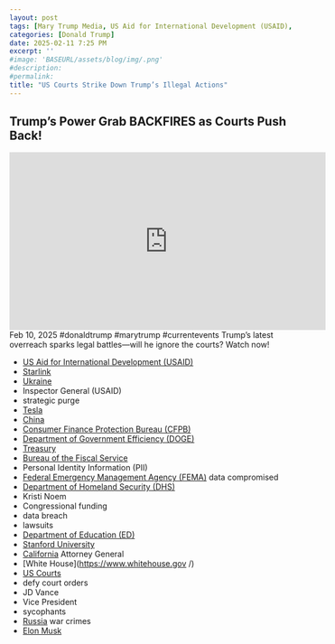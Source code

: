 ```yaml
---
layout: post
tags: [Mary Trump Media, US Aid for International Development (USAID), Starlink, Ukraine, Inspector General (USAID), strategic purge, Tesla, China, Consumer Finance Protection Bureau (CFPB), Department of Government Efficiency (DOGE), Treasury, Bureau of the Fiscal Service, Personal Identity Information (PII), Federal Emergency Management Agency (FEMA) data compromised, Department of Homeland Security (DHS), Kristi Noem, Congressional funding, data breach, lawsuits, Department of Education (ED), Stanford University, California Attorney General, White House, US Courts, defy court orders, JD Vance, Vice President, sycophants, Russia war crimes, Elon Musk, politics]
categories: [Donald Trump]
date: 2025-02-11 7:25 PM
excerpt: ''
#image: 'BASEURL/assets/blog/img/.png'
#description:
#permalink:
title: "US Courts Strike Down Trump’s Illegal Actions"
---
```



## Trump’s Power Grab BACKFIRES as Courts Push Back!

<iframe width="560" height="315" src="https://www.youtube.com/embed/4-E3z4BXl84?si=vm1vCp8zVdMN3uAh" title="YouTube video player" frameborder="0" allow="accelerometer; autoplay; clipboard-write; encrypted-media; gyroscope; picture-in-picture; web-share" referrerpolicy="strict-origin-when-cross-origin" allowfullscreen></iframe>
Feb 10, 2025  #donaldtrump #marytrump #currentevents
Trump’s latest overreach sparks legal battles—will he ignore the courts? Watch now!

- [US Aid for International Development (USAID)](https://www.usaid.gov/)
- [Starlink](https://www.starlink.com/)
- [Ukraine](https://www.gov.ua/)
- Inspector General (USAID)
- strategic purge
- [Tesla](https://www.tesla.com/)
- [China]()
- [Consumer Finance Protection Bureau (CFPB)](https://www.cfpb.gov/)
- [Department of Government Efficiency (DOGE)](https://doge.gov/)
- [Treasury](https://home.treasury.gov/)
- [Bureau of the Fiscal Service](http://www.fiscal.treasury.gov/)
- Personal Identity Information (PII)
- [Federal Emergency Management Agency (FEMA)](https://www.fema.gov/) data compromised
- [Department of Homeland Security (DHS)](https://www.dhs.gov/)
- Kristi Noem
- Congressional funding
- data breach
- lawsuits
- [Department of Education (ED)](https://www.ed.gov/)
- [Stanford University](https://www.stanford.edu/)
- [California]() Attorney General
- [White House](https://www.whitehouse.gov /)
- [US Courts](https://www.uscourts.gov/)
- defy court orders
- JD Vance
- Vice President
- sycophants
- [Russia](http://government.ru/) war crimes
- [Elon Musk](https://x.com/elonmusk/)
